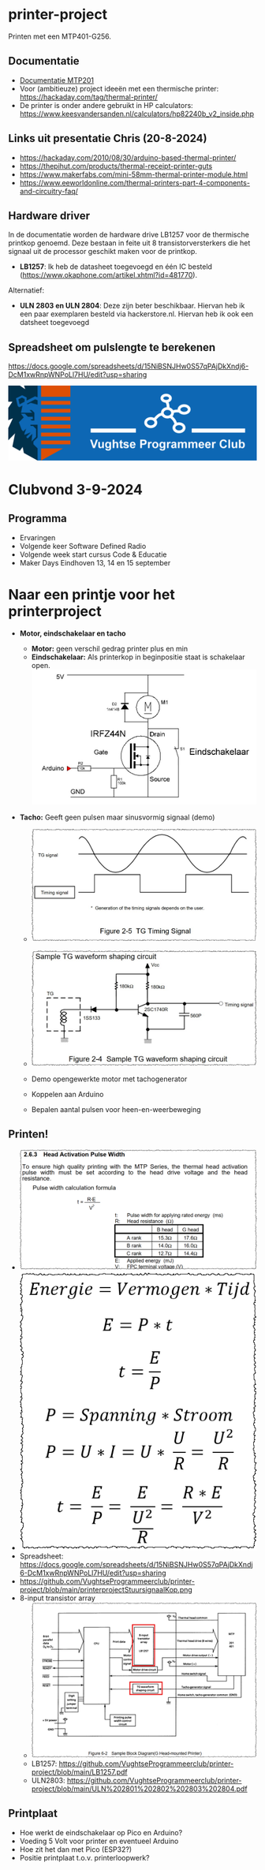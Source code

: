 # printer-project
Printen met een MTP401-G256.

## Documentatie
* [Documentatie MTP201](MTP201.pdf)
* Voor (ambitieuze) project ideeën met een thermische printer: https://hackaday.com/tag/thermal-printer/
* De printer is onder andere gebruikt in HP calculators: https://www.keesvandersanden.nl/calculators/hp82240b_v2_inside.php

## Links uit presentatie Chris (20-8-2024)
* https://hackaday.com/2010/08/30/arduino-based-thermal-printer/
* https://thepihut.com/products/thermal-receipt-printer-guts
* https://www.makerfabs.com/mini-58mm-thermal-printer-module.html
* https://www.eeworldonline.com/thermal-printers-part-4-components-and-circuitry-faq/

## Hardware driver
In de documentatie worden de hardware drive LB1257 voor de thermische printkop genoemd. Deze bestaan in feite uit 8 transistorversterkers die het signaal uit de processor geschikt maken voor de printkop. 
- **LB1257**: Ik heb de datasheet toegevoegd en één IC besteld (https://www.okaphone.com/artikel.xhtml?id=481770).
  
Alternatief:
- **ULN 2803 en ULN 2804**: Deze zijn beter beschikbaar. Hiervan heb ik een paar exemplaren besteld via hackerstore.nl. Hiervan heb ik ook een datsheet toegevoegd

## Spreadsheet om pulslengte te berekenen
https://docs.google.com/spreadsheets/d/15NiBSNJHw0S57qPAjDkXndj6-DcM1xwRnpWNPoLl7HU/edit?usp=sharing

![logo vpc](https://github.com/VughtseProgrammeerclub/printer-project/blob/main/vughtse%20programmeer%20club%20-%20logo.png)
# Clubvond 3-9-2024
## Programma
* Ervaringen
* Volgende keer Software Defined Radio
* Volgende week start cursus Code & Educatie
* Maker Days Eindhoven 13, 14 en 15 september

# Naar een printje voor het printerproject
- **Motor, eindschakelaar en tacho**
  - **Motor:** geen verschil gedrag printer plus en min
  - **Eindschakelaar:** Als printerkop in beginpositie staat is schakelaar open.
    ![connector](https://github.com/VughtseProgrammeerclub/printer-project/blob/main/vpc%20-%20printerproject%20schema.JPG)

- **Tacho:** Geeft geen pulsen maar sinusvormig signaal (demo)
  - ![tachosignaal](https://github.com/VughtseProgrammeerclub/printer-project/blob/main/printerprojectTachosignaal.jpg)
  - ![tachosignaal omzetten](https://github.com/VughtseProgrammeerclub/printer-project/blob/main/printerprojectTachosignaalOmzetten.jpg)
  - Demo opengewerkte motor met tachogenerator

  - Koppelen aan Arduino
  - Bepalen aantal pulsen voor heen-en-weerbeweging
  
## Printen!
- ![Formule pulslengte](https://github.com/VughtseProgrammeerclub/printer-project/blob/main/printerprojectFormule.png)
- ![Afleiding formule](https://github.com/VughtseProgrammeerclub/printer-project/blob/main/formules.png)
- Spreadsheet: https://docs.google.com/spreadsheets/d/15NiBSNJHw0S57qPAjDkXndj6-DcM1xwRnpWNPoLl7HU/edit?usp=sharing
- https://github.com/VughtseProgrammeerclub/printer-project/blob/main/printerprojectStuursignaalKop.png
- 8-input transistor array
  - ![Besturing kop](https://github.com/VughtseProgrammeerclub/printer-project/blob/main/printerprojectStuursignaalKop.png)
  - LB1257: https://github.com/VughtseProgrammeerclub/printer-project/blob/main/LB1257.pdf
  - ULN2803: https://github.com/VughtseProgrammeerclub/printer-project/blob/main/ULN%202801%202802%202803%202804.pdf

## Printplaat
* Hoe werkt de eindschakelaar op Pico en Arduino?
* Voeding 5 Volt voor printer en eventueel Arduino
* Hoe zit het dan met Pico (ESP32?)
* Positie printplaat t.o.v. printerloopwerk?
